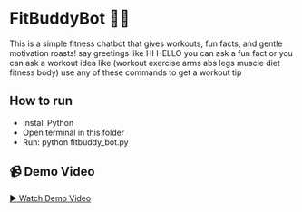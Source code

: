 # FitBuddyBot 🤖💪

This is a simple fitness chatbot that gives workouts, fun facts, and gentle motivation roasts!
 say greetings like HI HELLO
you can ask a fun fact or you can ask a workout idea like 
(workout
exercise
arms
abs
legs
muscle
diet
fitness
body) use any of these commands to get a workout tip

## How to run

- Install Python
- Open terminal in this folder
- Run: python fitbuddy_bot.py


## 📹 Demo Video
[▶️ Watch Demo Video](demo.mp4)




